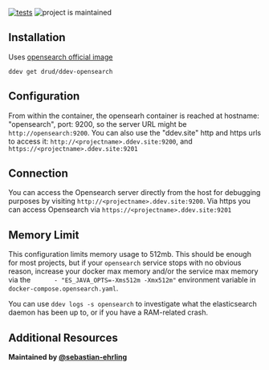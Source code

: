 [![tests](https://github.com/drud/ddev-elasticsearch/actions/workflows/tests.yml/badge.svg)](https://github.com/sebastian-ehrling/ddev-opensearch/blob/main/.github/workflows/tests.yml) ![project is maintained](https://img.shields.io/maintenance/yes/2022.svg)

## Installation

Uses [opensearch official image](https://hub.docker.com/r/opensearchproject/opensearch)

`ddev get drud/ddev-opensearch`

## Configuration

From within the container, the opensearh container is reached at hostname: "opensearch", port: 9200, so the server URL might be `http://opensearch:9200`. You can also use the "ddev.site" http and https urls to access it: `http://<projectname>.ddev.site:9200`, and `https://<projectname>.ddev.site:9201`

## Connection

You can access the Opensearch server directly from the host for debugging purposes by visiting `http://<projectname>.ddev.site:9200`. Via https you can access Opensearch via `https://<projectname>.ddev.site:9201`

## Memory Limit

This configuration limits memory usage to 512mb. This should be enough for most projects, but if your `opensearch` service stops with no obvious reason, increase your docker max memory and/or the service max memory via the `      - "ES_JAVA_OPTS=-Xms512m -Xmx512m"` environment variable in `docker-compose.opensearch.yaml`.

You can use `ddev logs -s opensearch` to investigate what the elasticsearch daemon has been up to, or if you have a RAM-related crash.

## Additional Resources
**Maintained by [@sebastian-ehrling](https://github.com/sebastian-ehrling)**
